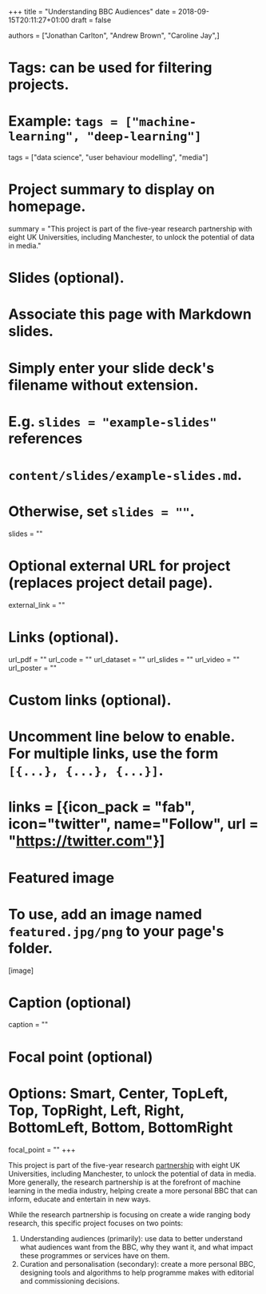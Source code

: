 +++
title = "Understanding BBC Audiences"
date = 2018-09-15T20:11:27+01:00
draft = false

authors = ["Jonathan Carlton", "Andrew Brown", "Caroline Jay",]

# Tags: can be used for filtering projects.
# Example: `tags = ["machine-learning", "deep-learning"]`
tags = ["data science", "user behaviour modelling", "media"]

# Project summary to display on homepage.
summary = "This project is part of the five-year research partnership with eight UK Universities, including Manchester, to unlock the potential of data in media."

# Slides (optional).
#   Associate this page with Markdown slides.
#   Simply enter your slide deck's filename without extension.
#   E.g. `slides = "example-slides"` references 
#   `content/slides/example-slides.md`.
#   Otherwise, set `slides = ""`.
slides = ""

# Optional external URL for project (replaces project detail page).
external_link = ""

# Links (optional).
url_pdf = ""
url_code = ""
url_dataset = ""
url_slides = ""
url_video = ""
url_poster = ""

# Custom links (optional).
#   Uncomment line below to enable. For multiple links, use the form `[{...}, {...}, {...}]`.
# links = [{icon_pack = "fab", icon="twitter", name="Follow", url = "https://twitter.com"}]

# Featured image
# To use, add an image named `featured.jpg/png` to your page's folder. 
[image]
  # Caption (optional)
  caption = ""

  # Focal point (optional)
  # Options: Smart, Center, TopLeft, Top, TopRight, Left, Right, BottomLeft, Bottom, BottomRight
  focal_point = ""
+++

This project is part of the five-year research [partnership](https://www.bbc.co.uk/rd/projects/data-science-research-partnership) with eight UK Universities, including Manchester, to unlock the potential of data in media. More generally, the research partnership is at the forefront of machine learning in the media industry, helping create a more personal BBC that can inform, educate and entertain in new ways.

While the research partnership is focusing on create a wide ranging body research, this specific project focuses on two points:

  1. Understanding audiences (primarily): use data to better understand what audiences want from the BBC, why they want it, and what impact these programmes or services have on them.
  2. Curation and personalisation (secondary): create a more personal BBC, designing tools and algorithms to help programme makes with editorial and commissioning decisions.